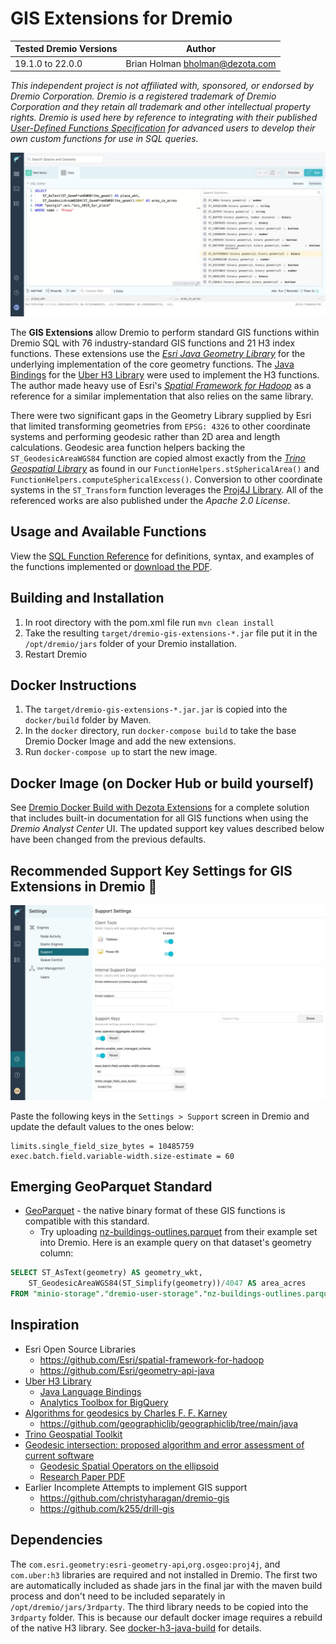 # GIS Extensions for Dremio

| Tested Dremio Versions | Author                            |
|------------------------|-----------------------------------|
| 19.1.0 to 22.0.0       | Brian Holman <bholman@dezota.com> |

*This independent project is not affiliated with, sponsored, or endorsed by Dremio Corporation. Dremio is a registered trademark of Dremio Corporation and they retain all trademark and other intellectual property rights.  Dremio is used here by reference to integrating with their published [User-Defined Functions Specification](https://www.dremio.com/hub-additional/) for advanced users to develop their own custom functions for use in SQL queries.*

![DAC with GIS extensions](./docs/dremio_dac_with_gis.jpg)

The **GIS Extensions** allow Dremio to perform standard GIS functions within Dremio SQL with 76 industry-standard GIS functions and 21 H3 index functions. These extensions use the [*Esri Java Geometry Library*](https://github.com/Esri/geometry-api-java/wiki/) for the underlying implementation of the core geometry functions.  The [Java Bindings](https://github.com/uber/h3-java.git) for the [Uber H3 Library](https://h3geo.org/) were used to implement the H3 functions. The author made heavy use of Esri's [*Spatial Framework for Hadoop*](https://github.com/Esri/spatial-framework-for-hadoop) as a reference for a similar implementation that also relies on the same library.

There were two significant gaps in the Geometry Library supplied by Esri that limited transforming geometries from `EPSG: 4326` to other coordinate systems and performing geodesic rather than 2D area and length calculations. Geodesic area function helpers backing the `ST_GeodesicAreaWGS84` function are copied almost exactly from the [*Trino Geospatial Library*](https://github.com/trinodb/trino/tree/master/plugin/trino-geospatial) as found in our `FunctionHelpers.stSphericalArea()` and `FunctionHelpers.computeSphericalExcess()`. Conversion to other coordinate systems in the `ST_Transform` function leverages the [Proj4J Library](https://trac.osgeo.org/proj4j/). All of the referenced works are also published under the *Apache 2.0 License*.

## Usage and Available Functions

View the [SQL Function Reference](./docs/sqlFunctions.md) for definitions, syntax, and examples of the functions implemented or [download the PDF](./docs/DremioGISExtFuncRef.pdf).

## Building and Installation

1. In root directory with the pom.xml file run `mvn clean install`
2. Take the resulting `target/dremio-gis-extensions-*.jar` file put it in the `/opt/dremio/jars` folder of your Dremio
   installation.
3. Restart Dremio

## Docker Instructions

1. The `target/dremio-gis-extensions-*.jar.jar` is copied into the `docker/build` folder by Maven.
2. In the `docker` directory, run `docker-compose build` to take the base Dremio Docker Image and add the new
   extensions.
3. Run `docker-compose up` to start the new image.

## Docker Image (on Docker Hub or build yourself)
See [Dremio Docker Build with Dezota Extensions](https://github.com/Dezota/dremio-docker-with-extensions) for a complete solution that includes built-in documentation for all GIS functions when using the *Dremio Analyst Center* UI.  The updated support key values described below have been changed from the previous defaults. 

## Recommended Support Key Settings for GIS Extensions in Dremio 🤫

![Dremio Support Settings for GIS](./docs/dremio_support_settings.jpg)

Paste the following keys in the `Settings > Support` screen in Dremio and update the default values to the ones below:
```
limits.single_field_size_bytes = 10485759
exec.batch.field.variable-width.size-estimate = 60
```
## Emerging GeoParquet Standard

* [GeoParquet](https://github.com/opengeospatial/geoparquet) - the native binary format of these GIS functions is compatible with this standard.
  * Try uploading [nz-buildings-outlines.parquet](https://storage.googleapis.com/open-geodata/linz-examples/nz-buildings-outlines.parquet) from their example set into Dremio.  Here is an example query on that dataset's geometry column:

```sql
SELECT ST_AsText(geometry) AS geometry_wkt,
    ST_GeodesicAreaWGS84(ST_Simplify(geometry))/4047 AS area_acres
FROM "minio-storage"."dremio-user-storage"."nz-buildings-outlines.parquet"
```

## Inspiration

* Esri Open Source Libraries
  * https://github.com/Esri/spatial-framework-for-hadoop
  * https://github.com/Esri/geometry-api-java
* [Uber H3 Library](https://h3geo.org/)
  * [Java Language Bindings](https://github.com/uber/h3-java)
  * [Analytics Toolbox for BigQuery](https://github.com/CartoDB/analytics-toolbox-core/tree/master/modules/h3/bigquery)
* [Algorithms for geodesics by Charles F. F. Karney](https://arxiv.org/pdf/1109.4448.pdf)
  * https://github.com/geographiclib/geographiclib/tree/main/java
* [Trino Geospatial Toolkit](https://github.com/trinodb/trino/tree/master/plugin/trino-geospatial)
* [Geodesic intersection: proposed algorithm and error assessment of current software](https://cartosig.webs.upv.es/2021/07/27/geodesic-intersection-proposed-algorithm-and-error-assessment-of-current-software/)
  * [Geodesic Spatial Operators on the ellipsoid](https://github.com/jomarlla/geodesicSpatialOperators)
  * [Research Paper PDF](https://www.mdpi.com/2076-3417/11/11/5129/pdf)
* Earlier Incomplete Attempts to implement GIS support
  * https://github.com/christyharagan/dremio-gis
  * https://github.com/k255/drill-gis

## Dependencies

The ```com.esri.geometry:esri-geometry-api```,```org.osgeo:proj4j```, and ```com.uber:h3``` libraries are required and not installed in
Dremio. The first two are automatically included as shade jars in the final jar with the maven build process and don't need to be
included separately in `/opt/dremio/jars/3rdparty`.  The third library needs to be copied into the `3rdparty` folder.  This is because our
default docker image requires a rebuild of the native H3 library.  See [docker-h3-java-build](./docker-h3-java-build/README.md) for details.
